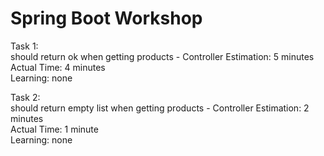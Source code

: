 # Spring Boot Workshop

Task 1:  
should return ok when getting products - Controller
Estimation: 5 minutes  
Actual Time: 4 minutes  
Learning: none

Task 2:  
should return empty list when getting products - Controller 
Estimation: 2 minutes  
Actual Time: 1 minute  
Learning: none